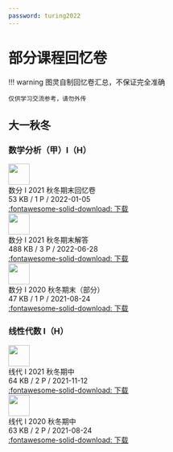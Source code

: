 ```yaml
---
password: turing2022
---
```


# 部分课程回忆卷

!!! warning
    图灵自制回忆卷汇总，不保证完全准确

    仅供学习交流参考，请勿外传

## 大一秋冬

### 数学分析（甲）I（H）

<div class="card file-block" markdown="1">
<div class="file-icon"><img src="https://cdn.tonycrane.cc/turing2022/images/pdf.svg" style="height: 3em;"></div>
<div class="file-body">
<div class="file-title">数分 I 2021 秋冬期末回忆卷</div>
<div class="file-meta">53 KB / 1 P / 2022-01-05</div>
</div>
<a class="down-button" target="_blank" href="https://cdn.tonycrane.cc/turing2022/files/%E6%95%B0%E5%88%86%20I%EF%BC%88H%EF%BC%892021%E7%A7%8B%E5%86%AC%E6%9C%9F%E6%9C%AB.pdf" markdown="1">:fontawesome-solid-download: 下载</a>
</div>

<div class="card file-block" markdown="1">
<div class="file-icon"><img src="https://cdn.tonycrane.cc/turing2022/images/pdf.svg" style="height: 3em;"></div>
<div class="file-body">
<div class="file-title">数分 I 2021 秋冬期末解答</div>
<div class="file-meta">488 KB / 3 P / 2022-06-28</div>
</div>
<a class="down-button" target="_blank" href="https://cdn.tonycrane.cc/turing2022/files/%E6%95%B0%E5%88%86%20I%EF%BC%88H%EF%BC%892021%E7%A7%8B%E5%86%AC%E6%9C%9F%E6%9C%AB%E8%A7%A3%E7%AD%94.pdf" markdown="1">:fontawesome-solid-download: 下载</a>
</div>

<div class="card file-block" markdown="1">
<div class="file-icon"><img src="https://cdn.tonycrane.cc/turing2022/images/pdf.svg" style="height: 3em;"></div>
<div class="file-body">
<div class="file-title">数分 I 2020 秋冬期末（部分）</div>
<div class="file-meta">47 KB / 1 P / 2021-08-24</div>
</div>
<a class="down-button" target="_blank" href="https://cdn.tonycrane.cc/turing2022/files/%E6%95%B0%E5%88%86%20I%EF%BC%88H%EF%BC%892020%E7%A7%8B%E5%86%AC%E6%9C%9F%E6%9C%AB%28%E9%83%A8%E5%88%86%29.pdf" markdown="1">:fontawesome-solid-download: 下载</a>
</div>

### 线性代数 I（H）

<div class="card file-block" markdown="1">
<div class="file-icon"><img src="https://cdn.tonycrane.cc/turing2022/images/pdf.svg" style="height: 3em;"></div>
<div class="file-body">
<div class="file-title">线代 I 2021 秋冬期中</div>
<div class="file-meta">64 KB / 2 P / 2021-11-12</div>
</div>
<a class="down-button" target="_blank" href="https://cdn.tonycrane.cc/turing2022/files/%E7%BA%BF%E4%BB%A3%20I%EF%BC%88H%EF%BC%892021%E7%A7%8B%E5%86%AC%E6%9C%9F%E4%B8%AD.pdf" markdown="1">:fontawesome-solid-download: 下载</a>
</div>

<div class="card file-block" markdown="1">
<div class="file-icon"><img src="https://cdn.tonycrane.cc/turing2022/images/pdf.svg" style="height: 3em;"></div>
<div class="file-body">
<div class="file-title">线代 I 2020 秋冬期中</div>
<div class="file-meta">63 KB / 2 P / 2021-08-24</div>
</div>
<a class="down-button" target="_blank" href="https://cdn.tonycrane.cc/turing2022/files/%E7%BA%BF%E4%BB%A3%20I%EF%BC%88H%EF%BC%892020%E7%A7%8B%E5%86%AC%E6%9C%9F%E4%B8%AD.pdf" markdown="1">:fontawesome-solid-download: 下载</a>
</div>
